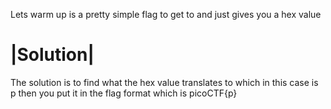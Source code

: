Lets warm up is a pretty simple flag to get to and just gives you a hex value

<h1> |Solution| </h1>
The solution is to find what the hex value translates to which in this case is p
then you put it in the flag format which is picoCTF{p}